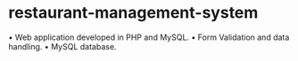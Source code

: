# restaurant-management-system
• Web application developed in PHP and MySQL. 
• Form Validation and data handling. 
• MySQL database.
